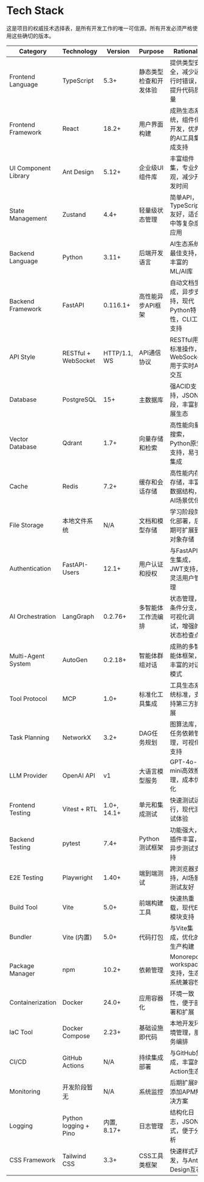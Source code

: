 # Tech Stack

这是项目的权威技术选择表，是所有开发工作的唯一可信源。所有开发必须严格使用这些确切的版本。

| Category | Technology | Version | Purpose | Rationale |
|----------|------------|---------|---------|-----------|
| Frontend Language | TypeScript | 5.3+ | 静态类型检查和开发体验 | 提供类型安全，减少运行时错误，提升代码质量 |
| Frontend Framework | React | 18.2+ | 用户界面构建 | 成熟生态系统，组件化开发，优秀的AI工具集成支持 |
| UI Component Library | Ant Design | 5.12+ | 企业级UI组件库 | 丰富组件集，专业外观，减少开发时间 |
| State Management | Zustand | 4.4+ | 轻量级状态管理 | 简单API，TypeScript友好，适合中等复杂度应用 |
| Backend Language | Python | 3.11+ | 后端开发语言 | AI生态系统最佳支持，丰富的ML/AI库 |
| Backend Framework | FastAPI | 0.116.1+ | 高性能异步API框架 | 自动文档生成，异步支持，现代Python特性，CLI工具支持 |
| API Style | RESTful + WebSocket | HTTP/1.1, WS | API通信协议 | RESTful用于标准操作，WebSocket用于实时AI交互 |
| Database | PostgreSQL | 15+ | 主数据库 | 强ACID支持，JSON字段，丰富扩展生态 |
| Vector Database | Qdrant | 1.7+ | 向量存储和检索 | 高性能向量搜索，Python原生支持，易于集成 |
| Cache | Redis | 7.2+ | 缓存和会话存储 | 高性能内存存储，丰富数据结构，AI场景优化 |
| File Storage | 本地文件系统 | N/A | 文档和模型存储 | 学习阶段简化部署，后期可扩展到对象存储 |
| Authentication | FastAPI-Users | 12.1+ | 用户认证和授权 | 与FastAPI原生集成，JWT支持，灵活用户管理 |
| AI Orchestration | LangGraph | 0.2.76+ | 多智能体工作流编排 | 状态管理，条件分支，可视化调试，增强的状态检查点 |
| Multi-Agent System | AutoGen | 0.2.18+ | 智能体群组对话 | 成熟的多智能体框架，丰富的对话模式 |
| Tool Protocol | MCP | 1.0+ | 标准化工具集成 | 工具生态系统标准，支持第三方扩展 |
| Task Planning | NetworkX | 3.2+ | DAG任务规划 | 图算法库，任务依赖管理，可视化支持 |
| LLM Provider | OpenAI API | v1 | 大语言模型服务 | GPT-4o-mini高效推理，成本优化 |
| Frontend Testing | Vitest + RTL | 1.0+, 14.1+ | 单元和集成测试 | 快速测试运行，现代测试体验 |
| Backend Testing | pytest | 7.4+ | Python测试框架 | 功能强大，插件丰富，异步测试支持 |
| E2E Testing | Playwright | 1.40+ | 端到端测试 | 跨浏览器支持，AI场景测试友好 |
| Build Tool | Vite | 5.0+ | 前端构建工具 | 快速热重载，现代ES模块支持 |
| Bundler | Vite (内置) | 5.0+ | 代码打包 | 与Vite集成，优化的生产构建 |
| Package Manager | npm | 10.2+ | 依赖管理 | Monorepo workspaces支持，生态系统兼容性 |
| Containerization | Docker | 24.0+ | 应用容器化 | 环境一致性，便于部署和扩展 |
| IaC Tool | Docker Compose | 2.23+ | 基础设施即代码 | 本地开发环境管理，服务编排 |
| CI/CD | GitHub Actions | N/A | 持续集成部署 | 与GitHub集成，丰富的Action生态 |
| Monitoring | 开发阶段暂无 | N/A | 系统监控 | 后期扩展时添加APM解决方案 |
| Logging | Python logging + Pino | 内置, 8.17+ | 日志管理 | 结构化日志，JSON格式，便于分析 |
| CSS Framework | Tailwind CSS | 3.3+ | CSS工具类框架 | 快速样式开发，与Ant Design互补 |
